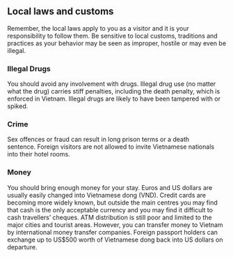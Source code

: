 ## Local laws and customs

Remember, the local laws apply to you as a visitor and it is your responsibility to follow them. Be sensitive to local customs, traditions and practices as your behavior may be seen as improper, hostile or may even be illegal.

### **Illegal Drugs**

You should avoid any involvement with drugs. Illegal drug use (no matter what the drug) carries stiff penalties, including the death penalty, which is enforced in Vietnam. Illegal drugs are likely to have been tampered with or spiked.

### **Crime**

Sex offences or fraud can result in long prison terms or a death sentence. Foreign visitors are not allowed to invite Vietnamese nationals into their hotel rooms.

### **Money**

You should bring enough money for your stay. Euros and US dollars are usually easily changed into Vietnamese dong (VND). Credit cards are becoming more widely known, but outside the main centres you may find that cash is the only acceptable currency and you may find it difficult to cash travellers’ cheques. ATM distribution is still poor and limited to the major cities and tourist areas. However, you can transfer money to Vietnam by international money transfer companies. Foreign passport holders can exchange up to US$500 worth of Vietnamese dong back into US dollars on departure.